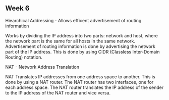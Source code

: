 
## Week 6

Hiearchical Addressing - Allows efficent advertisement of routing information
 
 Works by dividing the IP address into two parts: network and host, where the network part is the same for all hosts in the same network.
 Advertisement of routing information is done by advertising the network part of the IP address. This is done by using CIDR (Classless Inter-Domain Routing) notation. 

NAT - Network Address Translation

NAT Translates IP addresses from one address space to another. This is done by using a NAT router. The NAT router has two interfaces, one for each address space. The NAT router translates the IP address of the sender to the IP address of the NAT router and vice versa.

